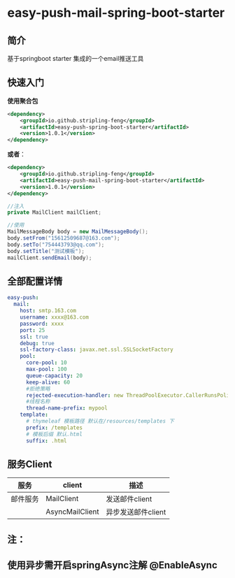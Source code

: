 # easy-push-mail-spring-boot-starter

## 简介

基于springboot starter 集成的一个email推送工具

## 快速入门

**使用聚合包**

```xml
<dependency>
    <groupId>io.github.stripling-feng</groupId>
    <artifactId>easy-push-spring-boot-starter</artifactId>
    <version>1.0.1</version>
</dependency>
```

**或者**：

```xml
<dependency>
    <groupId>io.github.stripling-feng</groupId>
    <artifactId>easy-push-mail-spring-boot-starter</artifactId>
    <version>1.0.1</version>
</dependency>
```

```java
//注入
private MailClient mailClient;

//使用
MailMessageBody body = new MailMessageBody();
body.setFrom("15612509687@163.com");
body.setTo("754443793@qq.com");
body.setTitle("测试模板");
mailClient.sendEmail(body);
```



## 全部配置详情

```yaml
easy-push:
  mail:
    host: smtp.163.com
    username: xxxx@163.com
    password: xxxx
    port: 25
    ssl: true
    debug: true
    ssl-factory-class: javax.net.ssl.SSLSocketFactory
    pool:
      core-pool: 10
      max-pool: 100
      queue-capacity: 20
      keep-alive: 60
      #拒绝策略
      rejected-execution-handler: new ThreadPoolExecutor.CallerRunsPolicy()
      #线程名称
      thread-name-prefix: mypool
    template:
      # thymeleaf 模板路径 默认在/resources/templates 下
      prefix: /templates
      # 模板后缀 默认.html
      suffix: .html
```

## 服务Client

| 服务     | client          | 描述               |
| -------- | --------------- | ------------------ |
| 邮件服务 | MailClient      | 发送邮件client     |
|          | AsyncMailClient | 异步发送邮件client |

## **注：** 

## **使用异步需开启springAsync注解   @EnableAsync**

